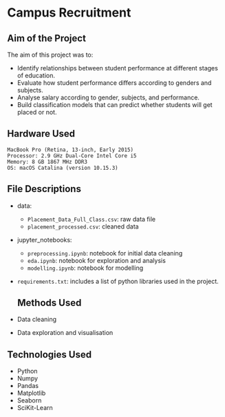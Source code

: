# Campus Recruitment

## Aim of the Project
The aim of this project was to:

- Identify relationships between student performance at different stages of education.
- Evaluate how student performance differs according to genders and subjects.
- Analyse salary according to gender, subjects, and performance.
- Build classification models that can predict whether students will get placed or not.

## Hardware Used
```
MacBook Pro (Retina, 13-inch, Early 2015)
Processor: 2.9 GHz Dual-Core Intel Core i5
Memory: 8 GB 1867 MHz DDR3
OS: macOS Catalina (version 10.15.3)
```

## File Descriptions
- data:
  - `Placement_Data_Full_Class.csv`: raw data file
  - `placement_processed.csv`: cleaned data
- jupyter_notebooks:
  - `preprocessing.ipynb`: notebook for initial data cleaning
  - `eda.ipynb`: notebook for exploration and analysis
  - `modelling.ipynb`: notebook for modelling
- `requirements.txt`: includes a list of python libraries used in the project.

  ## Methods Used
- Data cleaning
- Data exploration and visualisation

## Technologies Used
- Python
- Numpy
- Pandas
- Matplotlib
- Seaborn
- SciKit-Learn
